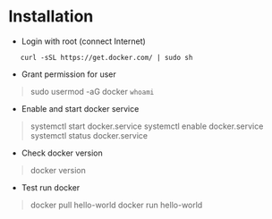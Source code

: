 # Installation
- Login with root (connect Internet)
```su -
   curl -sSL https://get.docker.com/ | sudo sh
```

- Grant permission for user
> sudo usermod -aG docker `whoami`

- Enable and start docker service 
> systemctl start docker.service
> systemctl enable docker.service
> systemctl status docker.service

- Check docker version
> docker version

- Test run docker
> docker pull hello-world
> docker run hello-world
